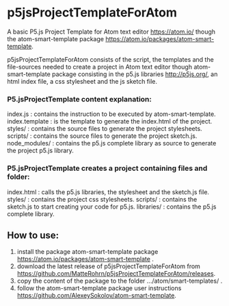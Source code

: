 # p5jsProjectTemplateForAtom
A basic P5.js Project Template for Atom text editor https://atom.io/ though
the atom-smart-template package https://atom.io/packages/atom-smart-template.

p5jsProjectTemplateForAtom consists of the script, the templates and
the file-sources needed to create a project in Atom text editor though
atom-smart-template package consisting in the p5.js libraries http://p5js.org/,
an html index file, a css stylesheet and the js sketch file.

### P5.jsProjectTemplate content explanation:
index.js : contains the instruction to be executed by atom-smart-template.
index.template : is the template to generate the index.html of the project.
styles/ : contains the source files to generate the project stylesheets.
scripts/ : contains the source files to generate the project sketch.js.
node_modules/ : contains the p5.js complete library as source to generate the project p5.js library.

### P5.jsProjectTemplate creates a project containing files and folder:
index.html : calls the p5.js libraries, the stylesheet and the sketch.js file.
styles/ : contains the project css stylesheets.
scripts/ : contains the sketch.js to start creating your code for p5.js.
libraries/ : contains the p5.js complete library.


## How to use:
1. install the package atom-smart-template package https://atom.io/packages/atom-smart-template .
2. download the latest release of p5jsProjectTemplateForAtom from https://github.com/MatteRohrn/p5jsProjectTemplateForAtom/releases.
3. copy the content of the package to the folder .../atom/smart-templates/ .
4. follow the atom-smart-template package user instructions https://github.com/AlexeySokolov/atom-smart-template.
